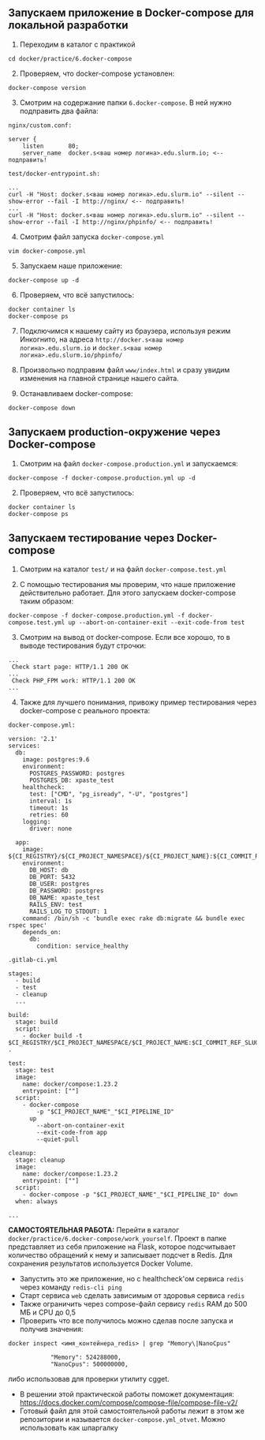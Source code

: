## Запускаем приложение в Docker-compose для локальной разработки

1. Переходим в каталог с практикой

```
cd docker/practice/6.docker-compose
```

2. Проверяем, что docker-compose установлен:

```
docker-compose version
```

3. Смотрим на содержание папки `6.docker-compose`. В ней нужно подправить два файла:

`nginx/custom.conf:`

```
server {
    listen       80;
    server_name  docker.s<ваш номер логина>.edu.slurm.io; <-- подправить!

```

`test/docker-entrypoint.sh:`

```
...
curl -H "Host: docker.s<ваш номер логина>.edu.slurm.io" --silent --show-error --fail -I http://nginx/ <-- подправить!
...
curl -H "Host: docker.s<ваш номер логина>.edu.slurm.io" --silent --show-error --fail -I http://nginx/phpinfo/ <-- подправить!
```

4. Смотрим файл запуска `docker-compose.yml`

```
vim docker-compose.yml
```

5. Запускаем наше приложение:

```
docker-compose up -d
```

6. Проверяем, что всё запустилось:

```
docker container ls
docker-compose ps
```

7. Подключимся к нашему сайту из браузера, используя режим Инкогнито, на адреса `http://docker.s<ваш номер логина>.edu.slurm.io` и `docker.s<ваш номер логина>.edu.slurm.io/phpinfo/`

8. Произвольно подправим файл `www/index.html` и сразу увидим изменения на главной странице нашего сайта.

9. Останавливаем docker-compose:

```
docker-compose down
```

## Запускаем production-окружение через Docker-compose

1. Смотрим на файл `docker-compose.production.yml` и запускаемся:

```
docker-compose -f docker-compose.production.yml up -d
```

2. Проверяем, что всё запустилось:

```
docker container ls
docker-compose ps
```

## Запускаем тестирование через Docker-compose

1. Смотрим на каталог `test/` и на файл `docker-compose.test.yml`

2. С помощью тестирования мы проверим, что наше приложение действительно работает. Для этого запускаем docker-compose таким образом:

```
docker-compose -f docker-compose.production.yml -f docker-compose.test.yml up --abort-on-container-exit --exit-code-from test
```

3. Смотрим на вывод от docker-compose. Если все хорошо, то в выводе тестирования будут строчки:

```
...
 Check start page: HTTP/1.1 200 OK
...
 Check PHP_FPM work: HTTP/1.1 200 OK
...
```

4. Также для лучшего понимания, привожу пример тестирования через docker-compose с реального проекта:

`docker-compose.yml:`

```
version: '2.1'
services:
  db:
    image: postgres:9.6
    environment:
      POSTGRES_PASSWORD: postgres
      POSTGRES_DB: xpaste_test
    healthcheck:
      test: ["CMD", "pg_isready", "-U", "postgres"]
      interval: 1s
      timeout: 1s
      retries: 60
    logging:
      driver: none

  app:
    image: ${CI_REGISTRY}/${CI_PROJECT_NAMESPACE}/${CI_PROJECT_NAME}:${CI_COMMIT_REF_SLUG}.${CI_PIPELINE_ID}
    environment:
      DB_HOST: db
      DB_PORT: 5432
      DB_USER: postgres
      DB_PASSWORD: postgres
      DB_NAME: xpaste_test
      RAILS_ENV: test
      RAILS_LOG_TO_STDOUT: 1
    command: /bin/sh -c 'bundle exec rake db:migrate && bundle exec rspec spec'
    depends_on:
      db:
        condition: service_healthy

```

`.gitlab-ci.yml`

```
stages:
  - build
  - test
  - cleanup
  ...

build:
  stage: build
  script:
    - docker build -t $CI_REGISTRY/$CI_PROJECT_NAMESPACE/$CI_PROJECT_NAME:$CI_COMMIT_REF_SLUG.$CI_PIPELINE_ID .

test:
  stage: test
  image:
    name: docker/compose:1.23.2
    entrypoint: [""]
  script:
    - docker-compose 
        -p "$CI_PROJECT_NAME"_"$CI_PIPELINE_ID"
      up
        --abort-on-container-exit
        --exit-code-from app
        --quiet-pull

cleanup:
  stage: cleanup
  image:
    name: docker/compose:1.23.2
    entrypoint: [""]
  script:
    - docker-compose -p "$CI_PROJECT_NAME"_"$CI_PIPELINE_ID" down
  when: always

...
```

**САМОСТОЯТЕЛЬНАЯ РАБОТА:**
Перейти в каталог `docker/practice/6.docker-compose/work_yourself`.
Проект в папке представляет из себя приложение на Flask, которое подсчитывает количество обращений к нему и записывает подсчет в Redis. Для сохранения результатов используется Docker Volume.

- Запустить это же приложение, но с healthcheck'ом сервиса `redis` через команду `redis-cli ping`
- Старт сервиса `web` сделать зависимым от здоровья сервиса `redis`
- Также ограничить через compose-файл сервису `redis` RAM до 500 МБ и CPU до 0,5
- Проверить что все получилось можно сделав после запуска и получив значения:

```
docker inspect <имя_контейнера_redis> | grep "Memory\|NanoCpus"

            "Memory": 524288000,
            "NanoCpus": 500000000,
```

либо использовав для проверки утилиту cgget.
- В решении этой практической работы поможет документация: https://docs.docker.com/compose/compose-file/compose-file-v2/ 
- Готовый файл для этой самостоятельной работы лежит в этом же репозитории и называется `docker-compose.yml_otvet`. Можно использовать как шпаргалку
